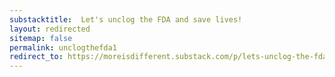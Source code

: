 ```yaml
---
substacktitle:  Let's unclog the FDA and save lives!
layout: redirected
sitemap: false
permalink: unclogthefda1
redirect_to: https://moreisdifferent.substack.com/p/lets-unclog-the-fda-and-save-lives
---
```

